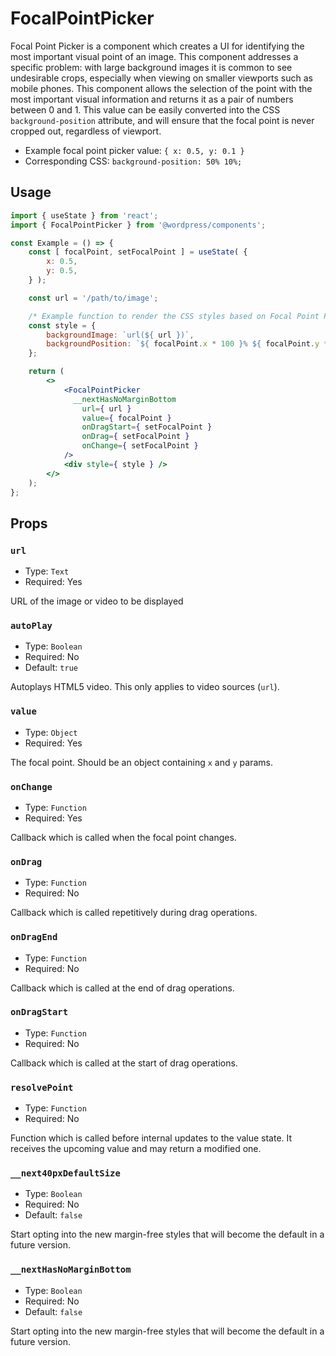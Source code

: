 # FocalPointPicker

Focal Point Picker is a component which creates a UI for identifying the most important visual point of an image. This component addresses a specific problem: with large background images it is common to see undesirable crops, especially when viewing on smaller viewports such as mobile phones. This component allows the selection of the point with the most important visual information and returns it as a pair of numbers between 0 and 1. This value can be easily converted into the CSS `background-position` attribute, and will ensure that the focal point is never cropped out, regardless of viewport.

- Example focal point picker value: `{ x: 0.5, y: 0.1 }`
- Corresponding CSS: `background-position: 50% 10%;`

## Usage

```jsx
import { useState } from 'react';
import { FocalPointPicker } from '@wordpress/components';

const Example = () => {
	const [ focalPoint, setFocalPoint ] = useState( {
		x: 0.5,
		y: 0.5,
	} );

	const url = '/path/to/image';

	/* Example function to render the CSS styles based on Focal Point Picker value */
	const style = {
		backgroundImage: `url(${ url })`,
		backgroundPosition: `${ focalPoint.x * 100 }% ${ focalPoint.y * 100 }%`,
	};

	return (
		<>
			<FocalPointPicker
			  __nextHasNoMarginBottom
				url={ url }
				value={ focalPoint }
				onDragStart={ setFocalPoint }
				onDrag={ setFocalPoint }
				onChange={ setFocalPoint }
			/>
			<div style={ style } />
		</>
	);
};
```

## Props

### `url`

-   Type: `Text`
-   Required: Yes

URL of the image or video to be displayed

### `autoPlay`

-   Type: `Boolean`
-   Required: No
-   Default: `true`

Autoplays HTML5 video. This only applies to video sources (`url`).

### `value`

-   Type: `Object`
-   Required: Yes

The focal point. Should be an object containing `x` and `y` params.

### `onChange`

-   Type: `Function`
-   Required: Yes

Callback which is called when the focal point changes.

### `onDrag`

-   Type: `Function`
-   Required: No

Callback which is called repetitively during drag operations.

### `onDragEnd`

-   Type: `Function`
-   Required: No

Callback which is called at the end of drag operations.

### `onDragStart`

-   Type: `Function`
-   Required: No

Callback which is called at the start of drag operations.

### `resolvePoint`

-   Type: `Function`
-   Required: No

Function which is called before internal updates to the value state. It receives the upcoming value and may return a modified one.

### `__next40pxDefaultSize`

-   Type: `Boolean`
-   Required: No
-   Default: `false`

Start opting into the new margin-free styles that will become the default in a future version.

### `__nextHasNoMarginBottom`

-   Type: `Boolean`
-   Required: No
-   Default: `false`

Start opting into the new margin-free styles that will become the default in a future version.